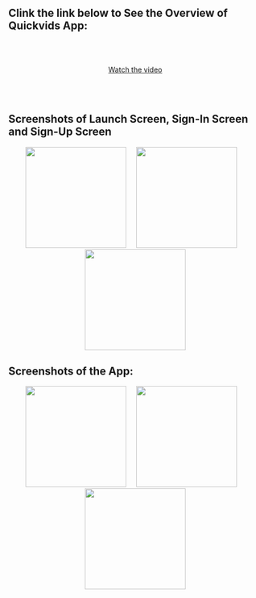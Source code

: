 ## Clink the link below to See the Overview of Quickvids App:</b>
<br></br>  
<p align="center">
  <a href="https://github.com/user-attachments/assets/9b683a0a-64ee-48c8-aab8-7ceebc304580
" target="_blank">
    Watch the video
  </a>
</p>
<br></br>  

## Screenshots of Launch Screen, Sign-In Screen and Sign-Up Screen
<p align="center">
  <img src="https://github.com/user-attachments/assets/93985f5d-94a7-4eb8-b7cc-53b32fcc8fbe" width="200" />
  &nbsp;&nbsp;&nbsp;
  <img src="https://github.com/user-attachments/assets/6784bd7d-b3d4-4bb6-8b94-c185c7771517" width="200" />
  &nbsp;&nbsp;&nbsp;
  <img src="https://github.com/user-attachments/assets/47344e68-6c50-4f24-ab80-4e935e77b28e" width="200" />
</p>

## Screenshots of the App:
<p align="center">
  <img src="https://github.com/user-attachments/assets/8d1d854a-1c5d-4051-9c87-4ea7a3e9a753" width="200" />
  &nbsp;&nbsp;&nbsp;
  <img src="https://github.com/user-attachments/assets/5b8b1915-bd1f-4e0f-a7c6-3a5069c14cc7" width="200" />
  &nbsp;&nbsp;&nbsp;
  <img src="https://github.com/user-attachments/assets/195dc02d-f16d-45b6-9ddb-ae80e65fc51a" width="200" />
</p>

